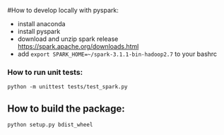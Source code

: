 #How to develop locally with pyspark:

- install anaconda
- install pyspark 
- download and unzip spark release https://spark.apache.org/downloads.html
- add `export SPARK_HOME=~/spark-3.1.1-bin-hadoop2.7` to your bashrc


### How to run unit tests:
`python -m unittest tests/test_spark.py`

## How to build the package: 
`python setup.py bdist_wheel`